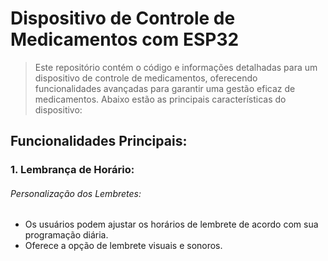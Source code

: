 # Dispositivo de Controle de Medicamentos com ESP32
> Este repositório contém o código e informações detalhadas para um dispositivo de controle de medicamentos, oferecendo funcionalidades avançadas para garantir uma gestão eficaz de medicamentos. Abaixo estão as principais características do dispositivo:

## Funcionalidades Principais:
### 1. Lembrança de Horário:
  ###### Personalização dos Lembretes:

- Os usuários podem ajustar os horários de lembrete de acordo com sua programação diária.
- Oferece a opção de lembrete visuais e sonoros.
